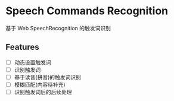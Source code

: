 # Speech Commands Recognition

基于 Web SpeechRecognition 的触发词识别

## Features

- [ ] 动态设置触发词
- [ ] 识别触发词
- [ ] 基于读音(拼音)的触发词识别
- [ ] 模糊匹配(内容待补充)
- [ ] 识别触发词后的后续处理